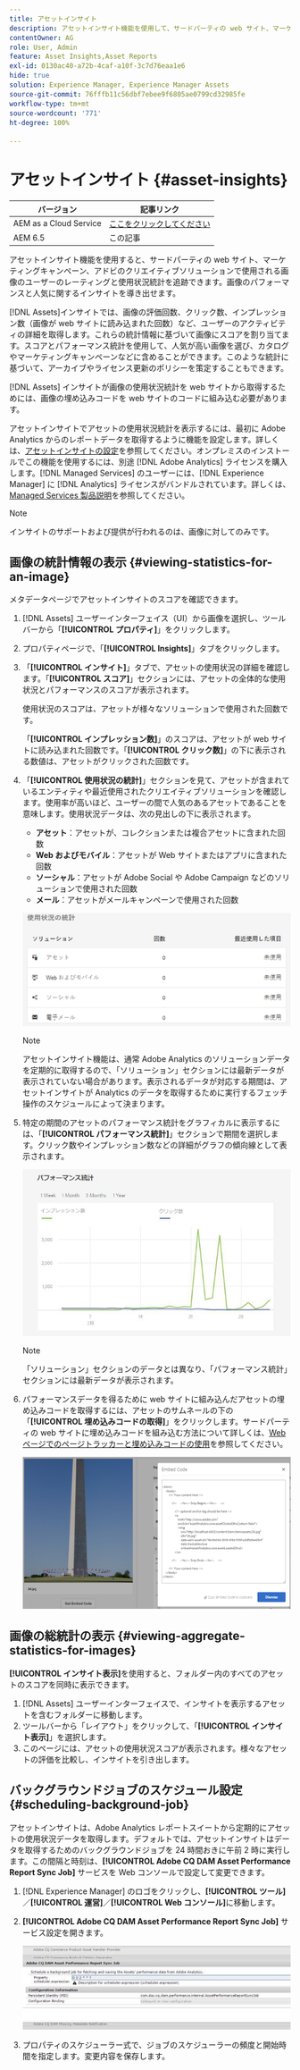 ```yaml
---
title: アセットインサイト
description: アセットインサイト機能を使用して、サードパーティの web サイト、マーケティングキャンペーン、アドビのクリエイティブソリューションで使用される画像のユーザーのレーティングと使用状況統計を追跡する方法について説明します。
contentOwner: AG
role: User, Admin
feature: Asset Insights,Asset Reports
exl-id: 0130ac40-a72b-4caf-a10f-3c7d76eaa1e6
hide: true
solution: Experience Manager, Experience Manager Assets
source-git-commit: 76fffb11c56dbf7ebee9f6805ae0799cd32985fe
workflow-type: tm+mt
source-wordcount: '771'
ht-degree: 100%

---
```


# アセットインサイト {#asset-insights}

| バージョン | 記事リンク |
| -------- | ---------------------------- |
| AEM as a Cloud Service | [ここをクリックしてください](https://experienceleague.adobe.com/docs/experience-manager-cloud-service/content/assets/manage/assets-insights.html?lang=ja) |
| AEM 6.5 | この記事 |

アセットインサイト機能を使用すると、サードパーティの web サイト、マーケティングキャンペーン、アドビのクリエイティブソリューションで使用される画像のユーザーのレーティングと使用状況統計を追跡できます。画像のパフォーマンスと人気に関するインサイトを導き出せます。

[!DNL Assets]インサイトでは、画像の評価回数、クリック数、インプレッション数（画像が web サイトに読み込まれた回数）など、ユーザーのアクティビティの詳細を取得します。これらの統計情報に基づいて画像にスコアを割り当てます。スコアとパフォーマンス統計を使用して、人気が高い画像を選び、カタログやマーケティングキャンペーンなどに含めることができます。このような統計に基づいて、アーカイブやライセンス更新のポリシーを策定することもできます。

[!DNL Assets] インサイトが画像の使用状況統計を web サイトから取得するためには、画像の埋め込みコードを web サイトのコードに組み込む必要があります。

アセットインサイトでアセットの使用状況統計を表示するには、最初に Adobe Analytics からのレポートデータを取得するように機能を設定します。詳しくは、[アセットインサイトの設定](/help/assets/configure-asset-insights.md)を参照してください。オンプレミスのインストールでこの機能を使用するには、別途 [!DNL Adobe Analytics] ライセンスを購入します。[!DNL Managed Services] のユーザーには、[!DNL Experience Manager] に [!DNL Analytics] ライセンスがバンドルされています。詳しくは、[Managed Services 製品説明](https://helpx.adobe.com/jp/legal/product-descriptions/adobe-experience-manager-managed-services.html)を参照してください。

>[!NOTE]
>
>インサイトのサポートおよび提供が行われるのは、画像に対してのみです。

## 画像の統計情報の表示 {#viewing-statistics-for-an-image}

メタデータページでアセットインサイトのスコアを確認できます。

1. [!DNL Assets] ユーザーインターフェイス（UI）から画像を選択し、ツールバーから「**[!UICONTROL プロパティ]**」をクリックします。
1. プロパティページで、「**[!UICONTROL Insights]**」タブをクリックします。
1. 「**[!UICONTROL インサイト]**」タブで、アセットの使用状況の詳細を確認します。「**[!UICONTROL スコア]**」セクションには、アセットの全体的な使用状況とパフォーマンスのスコアが表示されます。

   使用状況のスコアは、アセットが様々なソリューションで使用された回数です。

   「**[!UICONTROL インプレッション数]**」のスコアは、アセットが web サイトに読み込まれた回数です。「**[!UICONTROL クリック数]**」の下に表示される数値は、アセットがクリックされた回数です。

1. 「**[!UICONTROL 使用状況の統計]**」セクションを見て、アセットが含まれているエンティティや最近使用されたクリエイティブソリューションを確認します。使用率が高いほど、ユーザーの間で人気のあるアセットであることを意味します。使用状況データは、次の見出しの下に表示されます。

   * **アセット**：アセットが、コレクションまたは複合アセットに含まれた回数
   * **Web およびモバイル**：アセットが Web サイトまたはアプリに含まれた回数
   * **ソーシャル**：アセットが Adobe Social や Adobe Campaign などのソリューションで使用された回数
   * **メール**：アセットがメールキャンペーンで使用された回数

   ![usage_statistics](assets/usage_statistics.png)

   >[!NOTE]
   >
   >アセットインサイト機能は、通常 Adobe Analytics のソリューションデータを定期的に取得するので、「ソリューション」セクションには最新データが表示されていない場合があります。表示されるデータが対応する期間は、アセットインサイトが Analytics のデータを取得するために実行するフェッチ操作のスケジュールによって決まります。

1. 特定の期間のアセットのパフォーマンス統計をグラフィカルに表示するには、「**[!UICONTROL パフォーマンス統計]**」セクションで期間を選択します。クリック数やインプレッション数などの詳細がグラフの傾向線として表示されます。

   ![chlimage_1-3](assets/chlimage_1-3.jpeg)

   >[!NOTE]
   >
   >「ソリューション」セクションのデータとは異なり、「パフォーマンス統計」セクションには最新データが表示されます。

1. パフォーマンスデータを得るために web サイトに組み込んだアセットの埋め込みコードを取得するには、アセットのサムネールの下の「**[!UICONTROL 埋め込みコードの取得]**」をクリックします。サードパーティの web サイトに埋め込みコードを組み込む方法について詳しくは、[Web ページでのページトラッカーと埋め込みコードの使用](/help/assets/use-page-tracker.md)を参照してください。

   ![chlimage_1-98](assets/chlimage_1-303.png)

## 画像の総統計の表示 {#viewing-aggregate-statistics-for-images}

**[!UICONTROL インサイト表示]**&#x200B;を使用すると、フォルダー内のすべてのアセットのスコアを同時に表示できます。

1. [!DNL Assets] ユーザーインターフェイスで、インサイトを表示するアセットを含むフォルダーに移動します。
1. ツールバーから「レイアウト」をクリックして、「**[!UICONTROL インサイト表示]**」を選択します。
1. このページには、アセットの使用状況スコアが表示されます。様々なアセットの評価を比較し、インサイトを引き出します。

## バックグラウンドジョブのスケジュール設定 {#scheduling-background-job}

アセットインサイトは、Adobe Analytics レポートスイートから定期的にアセットの使用状況データを取得します。デフォルトでは、アセットインサイトはデータを取得するためのバックグラウンドジョブを 24 時間おきに午前 2 時に実行します。この間隔と時刻は、**[!UICONTROL Adobe CQ DAM Asset Performance Report Sync Job]** サービスを Web コンソールで設定して変更できます。

1. [!DNL Experience Manager] のロゴをクリックし、**[!UICONTROL ツール]**／**[!UICONTROL 運営]**／**[!UICONTROL Web コンソール]**&#x200B;に移動します。
1. **[!UICONTROL Adobe CQ DAM Asset Performance Report Sync Job]** サービス設定を開きます。

   ![chlimage_1-99](assets/chlimage_1-304.png)

1. プロパティのスケジューラー式で、ジョブのスケジューラーの頻度と開始時間を指定します。変更内容を保存します。

